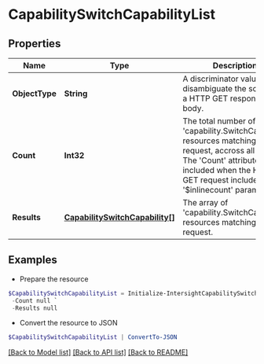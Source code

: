 # CapabilitySwitchCapabilityList
## Properties

Name | Type | Description | Notes
------------ | ------------- | ------------- | -------------
**ObjectType** | **String** | A discriminator value to disambiguate the schema of a HTTP GET response body. | 
**Count** | **Int32** | The total number of &#39;capability.SwitchCapability&#39; resources matching the request, accross all pages. The &#39;Count&#39; attribute is included when the HTTP GET request includes the &#39;$inlinecount&#39; parameter. | [optional] 
**Results** | [**CapabilitySwitchCapability[]**](CapabilitySwitchCapability.md) | The array of &#39;capability.SwitchCapability&#39; resources matching the request. | [optional] 

## Examples

- Prepare the resource
```powershell
$CapabilitySwitchCapabilityList = Initialize-IntersightCapabilitySwitchCapabilityList  -ObjectType null `
 -Count null `
 -Results null
```

- Convert the resource to JSON
```powershell
$CapabilitySwitchCapabilityList | ConvertTo-JSON
```

[[Back to Model list]](../README.md#documentation-for-models) [[Back to API list]](../README.md#documentation-for-api-endpoints) [[Back to README]](../README.md)

